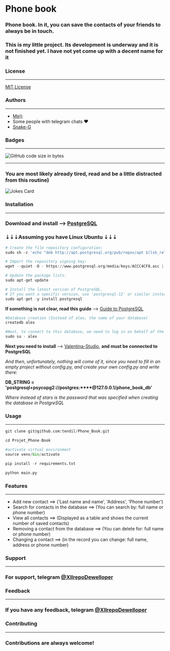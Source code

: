 # Phone book


### Phone book. In it, you can save the contacts of your friends to always be in touch.
### This is my little project. Its development is underway and it is not finished yet. I have not yet come up with a decent name for it</h4>
### License

---

[MIT License](https://ru.wikipedia.org/wiki/%D0%9B%D0%B8%D1%86%D0%B5%D0%BD%D0%B7%D0%B8%D1%8F_MIT)

### Authors

---

* <a href="https://github.com/tendil">Me))</a>
* Some people with telegram chats ❤️
* <a href="https://github.com/Snake-G">Snake-G </a>

### Badges

---

![GitHub code size in bytes](https://img.shields.io/github/languages/code-size/tendil/Phone_Book?color=%2359a3f&logo=GitHub&logoColor=%2389543f&style=social)

---

### You are most likely already tired, read and be a little distracted from this routine)
<img src="https://readme-jokes.vercel.app/api" alt="Jokes Card" />


### Installation

---

### **Download and install** --> <a href="https://www.postgresql.org/download/">PostgreSQL </a>

### ⇣⇣⇣**Assuming you have Linux Ubuntu** ⇣⇣⇣

```python
# Create the file repository configuration:
sudo sh -c 'echo "deb http://apt.postgresql.org/pub/repos/apt $(lsb_release -cs)-pgdg main" > /etc/apt/sources.list.d/pgdg.list'
```

```python
# Import the repository signing key:
wget --quiet -O - https://www.postgresql.org/media/keys/ACCC4CF8.asc | sudo apt-key add -
```

```python
# Update the package lists:
sudo apt-get update
```

```python
# Install the latest version of PostgreSQL.
# If you want a specific version, use 'postgresql-12' or similar instead of 'postgresql':
sudo apt-get -y install postgresql
```

**If something is not clear, read this guide** --> <a href="https://losst.ru/ustanovka-postgresql-ubuntu-16-04#%D0%A3%D1%81%D1%82%D0%B0%D0%BD%D0%BE%D0%B2%D0%BA%D0%B0_PostgreSQL_%D0%B2_Ubuntu_2004">Guide to PostgreSQL </a>

```python
#Database creation (Instead of alex, the name of your database)
createdb alex
```

```python
#Next, to connect to this database, we need to log in on behalf of the user of the same name:
sudo su - alex
```

**Next you need to install** --> <a href="https://www.valentina-db.com/ru/store/category/12-valentina-studio"> Valentina-Studio</a>, **and must be connected to PostgreSQL**

_And then, unfortunately, nothing will come of it, since you need to fill in an empty project without config.py, and create your own config.py and write there:_

**DB_STRING = 'postgresql+psycopg2://postgres:****@127.0.0.1/phone_book_db'** 

_Where instead of stars is the password that was specified when creating the database in PostgreSQL_

### Usage

---

```python
git clone git@github.com:tendil/Phone_Book.git
```

```python
cd Projet_Phone-Book
```

```python
#activate virtual environment
source venv/bin/activate
```

```python
pip install -r requirements.txt
```

```python
python main.py
```

### Features

---

* Add new contact ==> ('Last name and name', 'Address', 'Phone number')
* Search for contacts in the database ==> (You can search by: full name or phone number)
* View all contacts ==> (Displayed as a table and shows the current number of saved contacts)
* Removing a contact from the database ==> (You can delete for: full name or phone number)
* Changing a contact ==> (in the record you can change: full name, address or phone number)


### Support

---

### For support, telegram [@XllrepoDewelloper](https://t.me/XllrepoDewelloper)


### Feedback

---

### If you have any feedback, telegram [@XllrepoDewelloper](https://t.me/XllrepoDewelloper)

### Contributing

---

### Contributions are always welcome!


